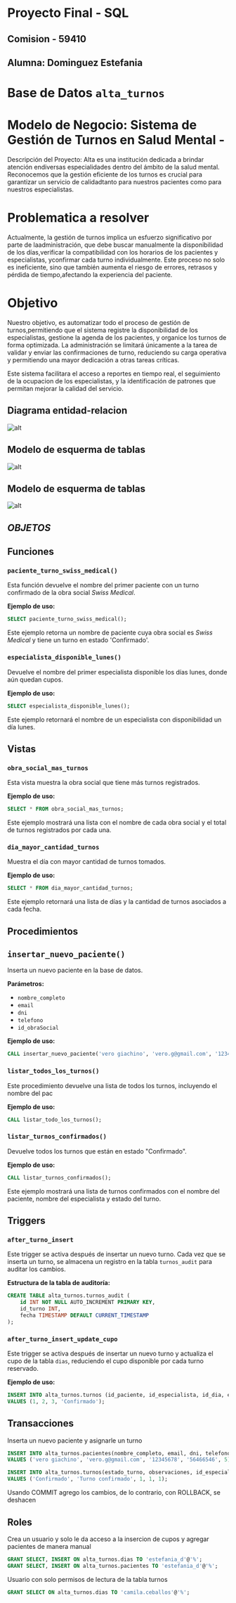 # Proyecto Final - SQL
## Comision - 59410
## Alumna: Dominguez Estefania


# Base de Datos `alta_turnos`
# Modelo de Negocio: Sistema de Gestión de Turnos en Salud Mental - 

Descripción del Proyecto: Alta es una institución dedicada a brindar atención endiversas 
especialidades dentro del ámbito de la salud mental. Reconocemos que la gestión eficiente 
de los turnos es crucial para garantizar un servicio de calidadtanto para nuestros pacientes como para nuestros especialistas.

# Problematica a resolver
Actualmente, la gestión de turnos implica un esfuerzo significativo por parte de laadministración, 
que debe buscar manualmente la disponibilidad de los días,verificar la compatibilidad con los horarios 
de los pacientes y especialistas, yconfirmar cada turno individualmente. Este proceso no solo es ineficiente, 
sino que también aumenta el riesgo de errores, retrasos y pérdida de tiempo,afectando la experiencia del paciente.


# Objetivo
Nuestro objetivo, es automatizar todo el proceso de gestión de turnos,permitiendo que el sistema 
registre la disponibilidad de los especialistas, gestione la agenda de los pacientes, y organice los 
turnos de forma optimizada. La administración se limitará únicamente a la tarea de validar y enviar las 
confirmaciones de turno, reduciendo su carga operativa y permitiendo una mayor dedicación a otras tareas críticas.

Este sistema facilitara el acceso a reportes en tiempo real, el seguimiento de la ocupacion de los
especialistas, y la identificación de patrones que permitan mejorar la calidad del servicio.


## Diagrama entidad-relacion

![alt](./diagrama-er.png)

## Modelo de esquerma de tablas

![alt](./esquema_tablas.png)

 ## Modelo de esquerma de tablas

![alt](./tablas_esquema.png)


## *OBJETOS*

## Funciones

### `paciente_turno_swiss_medical()`
Esta función devuelve el nombre del primer paciente con un turno confirmado de la obra social *Swiss Medical*.

**Ejemplo de uso:**
```sql
SELECT paciente_turno_swiss_medical();
```
Este ejemplo retorna un nombre de paciente cuya obra social es *Swiss Medical* y tiene un turno en estado 'Confirmado'.

### `especialista_disponible_lunes()`
Devuelve el nombre del primer especialista disponible los días lunes, donde aún quedan cupos.

**Ejemplo de uso:**
```sql
SELECT especialista_disponible_lunes();
```
Este ejemplo retornará el nombre de un especialista con disponibilidad un día lunes.

## Vistas

### `obra_social_mas_turnos`
Esta vista muestra la obra social que tiene más turnos registrados.

**Ejemplo de uso:**
```sql
SELECT * FROM obra_social_mas_turnos;
```
Este ejemplo mostrará una lista con el nombre de cada obra social y el total de turnos registrados por cada una.

### `dia_mayor_cantidad_turnos`
Muestra el día con mayor cantidad de turnos tomados.

**Ejemplo de uso:**
```sql
SELECT * FROM dia_mayor_cantidad_turnos;
```
Este ejemplo retornará una lista de días y la cantidad de turnos asociados a cada fecha.

## Procedimientos

## `insertar_nuevo_paciente()`
Inserta un nuevo paciente en la base de datos.

**Parámetros:**
- `nombre_completo`
- `email`
- `dni`
- `telefono`
- `id_obraSocial`

**Ejemplo de uso:**
```sql
CALL insertar_nuevo_paciente('vero giachino', 'vero.g@gmail.com', '12345678', '1122334455', 1);
```

### `listar_todos_los_turnos()`
Este procedimiento devuelve una lista de todos los turnos, incluyendo el nombre del pac

**Ejemplo de uso:**
```sql
CALL listar_todo_los_turnos();
```

### `listar_turnos_confirmados()`
Devuelve todos los turnos que están en estado "Confirmado".

**Ejemplo de uso:**
```sql
CALL listar_turnos_confirmados();
```
Este ejemplo mostrará una lista de turnos confirmados con el nombre del paciente, nombre del especialista y estado del turno.

## Triggers

### `after_turno_insert`
Este trigger se activa después de insertar un nuevo turno. Cada vez que se inserta un turno, se almacena un registro en la tabla `turnos_audit` para auditar los cambios.

**Estructura de la tabla de auditoría:**
```sql
CREATE TABLE alta_turnos.turnos_audit (
    id INT NOT NULL AUTO_INCREMENT PRIMARY KEY,
    id_turno INT,
    fecha TIMESTAMP DEFAULT CURRENT_TIMESTAMP
);
```

### `after_turno_insert_update_cupo`
Este trigger se activa después de insertar un nuevo turno y actualiza el cupo de la tabla `dias`, reduciendo el cupo disponible por cada turno reservado.

**Ejemplo de uso:**
```sql
INSERT INTO alta_turnos.turnos (id_paciente, id_especialista, id_dia, estado_turno)
VALUES (1, 2, 3, 'Confirmado');
```

## Transacciones

Inserta un nuevo paciente y asignarle un turno
```sql
INSERT INTO alta_turnos.pacientes(nombre_completo, email, dni, telefono, id_obraSocial)
VALUES ('vero giachino', 'vero.g@gmail.com', '12345678', '56466546', 5) ;

INSERT INTO alta_turnos.turnos(estado_turno, observaciones, id_especialista, id_paciente, id_dia)
VALUES ('Confirmado', 'Turno confirmado', 1, 1, 1);
```
Usando COMMIT agrego los cambios, de lo contrario, con ROLLBACK, se deshacen

## Roles

Crea un usuario y solo le da acceso a la insercion de cupos y agregar pacientes de manera manual
```sql
GRANT SELECT, INSERT ON alta_turnos.dias TO 'estefania_d'@'%';
GRANT SELECT, INSERT ON alta_turnos.pacientes TO 'estefania_d'@'%';
```
Usuario con solo permisos de lectura de la tabla turnos
```sql
GRANT SELECT ON alta_turnos.dias TO 'camila.ceballos'@'%';

```


